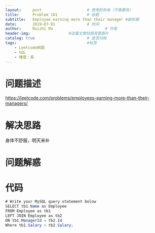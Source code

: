 ```yaml
---
layout:     post   				    # 使用的布局（不需要改）
title:      Problem 181				# 标题 
subtitle:   Employee earning more than their manager #副标题
date:       2019-07-01				# 时间
author:     Ruizhi Ma 						# 作者
header-img:              	#这篇文章标题背景图片
catalog: true 						# 是否归档
tags:								#标签
    - Leetcode刷题
    - SQL
    - 难度：易
---
```

# 问题描述
https://leetcode.com/problems/employees-earning-more-than-their-managers/

# 解决思路
身体不舒服，明天来补

# 问题解惑


# 代码
```java
# Write your MySQL query statement below
SELECT tb1.Name as Employee
FROM Employee as tb1
LEFT JOIN Employee as tb2
ON tb1.ManagerId = tb2.Id
Where tb1.Salary > tb2.Salary;
```